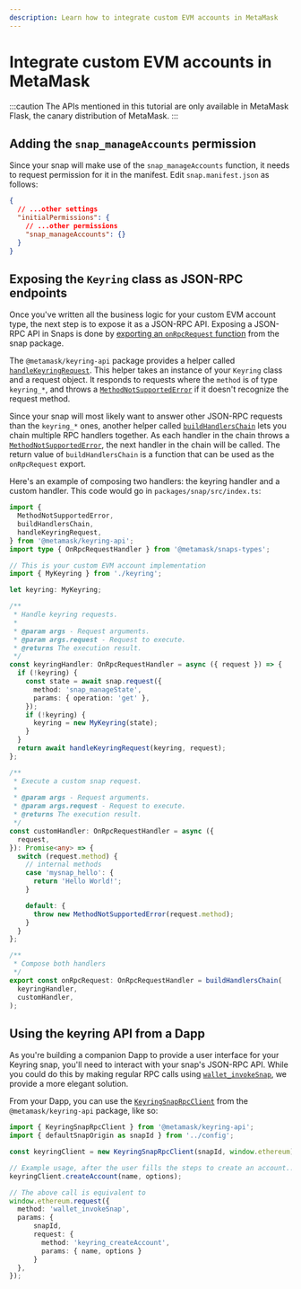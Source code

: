 ```yaml
---
description: Learn how to integrate custom EVM accounts in MetaMask
---
```


# Integrate custom EVM accounts in MetaMask

:::caution
The APIs mentioned in this tutorial are only available in MetaMask Flask, the canary distribution of MetaMask.
:::

## Adding the `snap_manageAccounts` permission

Since your snap will make use of the `snap_manageAccounts` function, it needs to request permission for it in the manifest. Edit `snap.manifest.json` as follows:

```json
{
  // ...other settings
  "initialPermissions": {
    // ...other permissions
    "snap_manageAccounts": {}
  }
}
```

## Exposing the `Keyring` class as JSON-RPC endpoints

Once you've written all the business logic for your custom EVM account type, the next step is to expose it as a JSON-RPC API. Exposing a JSON-RPC API in Snaps is done by [exporting an `onRpcRequest` function](../reference/exports.md#onrpcrequest) from the snap package.

The `@metamask/keyring-api` package provides a helper called [`handleKeyringRequest`](../reference/keyring-api/05-Functions/03-function.handleKeyringRequest.md). This helper takes an instance of your `Keyring` class and a request object. It responds to requests where the `method` is of type `keyring_*`, and throws a [`MethodNotSupportedError`](../reference/keyring-api/02-Classes/05-class.MethodNotSupportedError.md) if it doesn't recognize the request method.

Since your snap will most likely want to answer other JSON-RPC requests than the `keyring_*` ones, another helper called [`buildHandlersChain`](../reference/keyring-api/05-Functions/02-function.buildHandlersChain.md) lets you chain multiple RPC handlers together. As each handler in the chain throws a [`MethodNotSupportedError`](../reference/keyring-api/02-Classes/05-class.MethodNotSupportedError.md), the next handler in the chain will be called. The return value of `buildHandlersChain` is a function that can be used as the `onRpcRequest` export.

Here's an example of composing two handlers: the keyring handler and a custom handler. This code would go in `packages/snap/src/index.ts`:

```typescript
import {
  MethodNotSupportedError,
  buildHandlersChain,
  handleKeyringRequest,
} from '@metamask/keyring-api';
import type { OnRpcRequestHandler } from '@metamask/snaps-types';

// This is your custom EVM account implementation
import { MyKeyring } from './keyring';

let keyring: MyKeyring;

/**
 * Handle keyring requests.
 *
 * @param args - Request arguments.
 * @param args.request - Request to execute.
 * @returns The execution result.
 */
const keyringHandler: OnRpcRequestHandler = async ({ request }) => {
  if (!keyring) {
    const state = await snap.request({
      method: 'snap_manageState',
      params: { operation: 'get' },
    });
    if (!keyring) {
      keyring = new MyKeyring(state);
    }
  }
  return await handleKeyringRequest(keyring, request);
};

/**
 * Execute a custom snap request.
 *
 * @param args - Request arguments.
 * @param args.request - Request to execute.
 * @returns The execution result.
 */
const customHandler: OnRpcRequestHandler = async ({
  request,
}): Promise<any> => {
  switch (request.method) {
    // internal methods
    case 'mysnap_hello': {
      return 'Hello World!';
    }

    default: {
      throw new MethodNotSupportedError(request.method);
    }
  }
};

/**
 * Compose both handlers
 */
export const onRpcRequest: OnRpcRequestHandler = buildHandlersChain(
  keyringHandler,
  customHandler,
);
```

## Using the keyring API from a Dapp

As you're building a companion Dapp to provide a user interface for your Keyring snap, you'll need to interact with your snap's JSON-RPC API. While you could do this by making regular RPC calls using [`wallet_invokeSnap`](../reference/rpc-api.md#wallet_invokesnap), we provide a more elegant solution.

From your Dapp, you can use the [`KeyringSnapRpcClient`](../reference/keyring-api/02-Classes/04-class.KeyringSnapRpcClient.md) from the `@metamask/keyring-api` package, like so:

```typescript
import { KeyringSnapRpcClient } from '@metamask/keyring-api';
import { defaultSnapOrigin as snapId } from '../config';

const keyringClient = new KeyringSnapRpcClient(snapId, window.ethereum);

// Example usage, after the user fills the steps to create an account...
keyringClient.createAccount(name, options);

// The above call is equivalent to
window.ethereum.request({
  method: 'wallet_invokeSnap',
  params: {
      snapId,
      request: {
        method: 'keyring_createAccount',
        params: { name, options }
      }
  },
});
```
